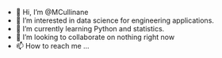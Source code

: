 - 👋 Hi, I’m @MCullinane
- 👀 I’m interested in data science for engineering applications.
- 🌱 I’m currently learning Python and statistics.
- 💞️ I’m looking to collaborate on nothing right now
- 📫 How to reach me ...

<!---
MCullinane/MCullinane is a ✨ special ✨ repository because its `README.md` (this file) appears on your GitHub profile.
You can click the Preview link to take a look at your changes.
--->

